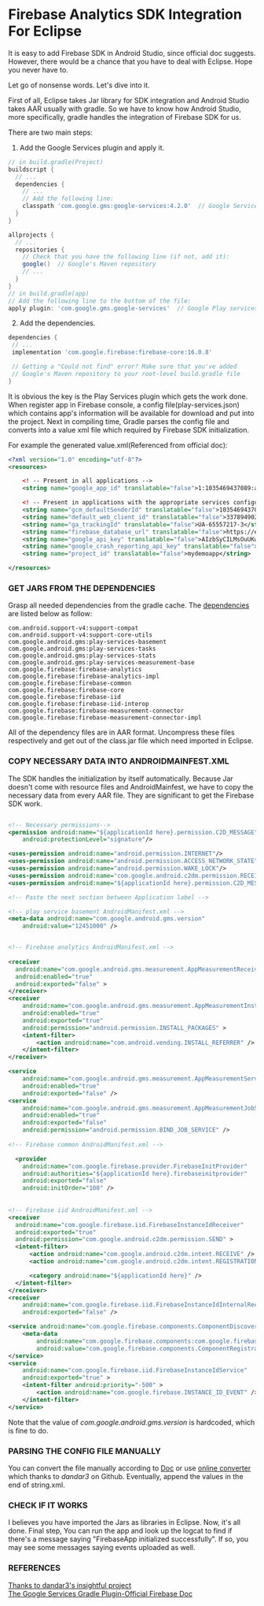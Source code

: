 # Firebase Analytics SDK Integration For Eclipse

It is easy to add Firebase SDK in Android Studio, since official doc suggests. However, there would be a chance that you have to deal with Eclipse. Hope you never have to.

Let go of nonsense words. Let's dive into it.

First of all, Eclipse takes Jar library for SDK integration and Android Studio takes AAR usually with gradle. So we have to know how Android Studio, more specifically, gradle handles the integration of Firebase SDK for us. 

There are two main steps:
1. Add the Google Services plugin and apply it.
``` groovy
// in build.gradle(Project)
buildscript {
  // ...
  dependencies {
    // ...
    // Add the following line:
    classpath 'com.google.gms:google-services:4.2.0'  // Google Services plugin
  }
}

allprojects {
  // ...
  repositories {
    // Check that you have the following line (if not, add it):
    google()  // Google's Maven repository
    // ...
  }
}
// in build.gradle(app)
// Add the following line to the bottom of the file:
apply plugin: 'com.google.gms.google-services'  // Google Play services Gradle plugin
```

2. Add the dependencies.
``` groovy
dependencies {
 // ...
 implementation 'com.google.firebase:firebase-core:16.0.8'

 // Getting a "Could not find" error? Make sure that you've added
 // Google's Maven repository to your root-level build.gradle file
}
```

It is obvious the key is the Play Services plugin which gets the work done. When register app in Firebase console, a config file(play-services.json) which contains app's information will be available for download and put into the project. Next in compiling time, Gradle parses the config file and converts into a value xml file which required by Firebase SDK initialization.

For example the generated value.xml(Referenced from official doc):
``` xml
<?xml version="1.0" encoding="utf-8"?>
<resources>

    <! -- Present in all applications -->
    <string name="google_app_id" translatable="false">1:1035469437089:android:73a4fb8297b2cd4f</string>

    <! -- Present in applications with the appropriate services configured -->
    <string name="gcm_defaultSenderId" translatable="false">1035469437089</string>
    <string name="default_web_client_id" translatable="false">337894902146-e4uksm38sne0bqrj6uvkbo4oiu4hvigl.apps.googleusercontent.com</string>
    <string name="ga_trackingId" translatable="false">UA-65557217-3</string>
    <string name="firebase_database_url" translatable="false">https://example-url.firebaseio.com</string>
    <string name="google_api_key" translatable="false">AIzbSyCILMsOuUKwN3qhtxrPq7FFemDJUAXTyZ8</string>
    <string name="google_crash_reporting_api_key" translatable="false">AIzbSyCILMsOuUKwN3qhtxrPq7FFemDJUAXTyZ8</string>
    <string name="project_id" translatable="false">mydemoapp</string>

</resources>
```

### GET JARS FROM THE DEPENDENCIES
Grasp all needed dependencies from the gradle cache. The [dependencies](https://github.com/JimJayLee/blog/tree/master/assets/firebase_jars) are listed below as follow:
```
com.android.support-v4:support-compat
com.android.support-v4:support-core-utils
com.google.android.gms:play-services-basement
com.google.android.gms:play-services-tasks
com.google.android.gms:play-services-stats
com.google.android.gms:play-services-measurement-base
com.google.firebase:firebase-analytics
com.google.firebase:firebase-analytics-impl
com.google.firebase:firebase-common
com.google.firebase:firebase-core
com.google.firebase:firebase-iid
com.google.firebase:firebase-iid-interop
com.google.firebase:firebase-measurement-connector
com.google.firebase:firebase-measurement-connector-impl
```

All of the dependency files are in AAR format. Uncompress these files respectively and get out of the class.jar file which need imported in Eclipse.

### COPY NECESSARY DATA INTO ANDROIDMAINFEST.XML
The SDK handles the initialization by itself automatically. Because Jar doesn't come with resource files and AndroidMainfest, we have to copy the necessary data from every AAR file. They are significant to get the Firebase SDK work. 

``` xml

<!-- Necessary permissions-->
<permission android:name="${applicationId here}.permission.C2D_MESSAGE"
    android:protectionLevel="signature"/>

<uses-permission android:name="android.permission.INTERNET"/>
<uses-permission android:name="android.permission.ACCESS_NETWORK_STATE"/>
<uses-permission android:name="android.permission.WAKE_LOCK"/>
<uses-permission android:name="com.google.android.c2dm.permission.RECEIVE"/>
<uses-permission android:name="${applicationId here}.permission.C2D_MESSAGE"/>

<!-- Paste the next section between Application label -->

<!-- play service basement AndroidManifest.xml -->
<meta-data android:name="com.google.android.gms.version" 
    android:value="12451000" />


<!-- Firebase analytics AndroidManifest.xml -->
  
<receiver
  android:name="com.google.android.gms.measurement.AppMeasurementReceiver"
  android:enabled="true"
  android:exported="false" >
</receiver>
<receiver
    android:name="com.google.android.gms.measurement.AppMeasurementInstallReferrerReceiver"
    android:enabled="true"
    android:exported="true"
    android:permission="android.permission.INSTALL_PACKAGES" >
    <intent-filter>
        <action android:name="com.android.vending.INSTALL_REFERRER" />
    </intent-filter>
</receiver>

<service
    android:name="com.google.android.gms.measurement.AppMeasurementService"
    android:enabled="true"
    android:exported="false" />
<service
    android:name="com.google.android.gms.measurement.AppMeasurementJobService"
    android:enabled="true"
    android:exported="false"
    android:permission="android.permission.BIND_JOB_SERVICE" />
  
<!-- Firebase common AndroidManifest.xml -->

  <provider
    android:name="com.google.firebase.provider.FirebaseInitProvider"
    android:authorities="${applicationId here}.firebaseinitprovider"
    android:exported="false"
    android:initOrder="100" />
  
  
<!-- Firebase iid AndroidManifest.xml -->
<receiver
  android:name="com.google.firebase.iid.FirebaseInstanceIdReceiver"
  android:exported="true"
  android:permission="com.google.android.c2dm.permission.SEND" >
  <intent-filter>
      <action android:name="com.google.android.c2dm.intent.RECEIVE" />
      <action android:name="com.google.android.c2dm.intent.REGISTRATION" />

      <category android:name="${applicationId here}" />
  </intent-filter>
</receiver>
<receiver
    android:name="com.google.firebase.iid.FirebaseInstanceIdInternalReceiver"
    android:exported="false" />

<service android:name="com.google.firebase.components.ComponentDiscoveryService" >
    <meta-data
        android:name="com.google.firebase.components:com.google.firebase.iid.Registrar"
        android:value="com.google.firebase.components.ComponentRegistrar" />
</service>
<service
    android:name="com.google.firebase.iid.FirebaseInstanceIdService"
    android:exported="true" >
    <intent-filter android:priority="-500" >
        <action android:name="com.google.firebase.INSTANCE_ID_EVENT" />
    </intent-filter>
</service>
```
Note that the value of _com.google.android.gms.version_ is hardcoded, which is fine to do.


### PARSING THE CONFIG FILE MANUALLY
You can convert the file manually according to [Doc](https://firebase.google.com/docs/reference/gradle/#processing_the_json_file) or use [online converter](https://dandar3.github.io/android/google-services-json-to-xml.html) which thanks to _dandar3_ on Github. Eventually, append the values in the end of string.xml.

### CHECK IF IT WORKS
I believes you have imported the Jars as libraries in Eclipse. Now, it's all done. Final step, You can run the app and look up the logcat to find if there's a message saying "FirebaseApp initialized successfully". If so, you may see some messages saying events uploaded as well.


### REFERENCES
[Thanks to dandar3's insightful project](https://github.com/dandar3/android-google-firebase-README)  
[The Google Services Gradle Plugin-Official Firebase Doc](https://developers.google.com/android/guides/google-services-plugin)
